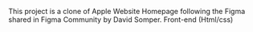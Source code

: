 This project is a clone of Apple Website Homepage following the Figma shared in Figma Community by David Somper. 
Front-end (Html/css)
